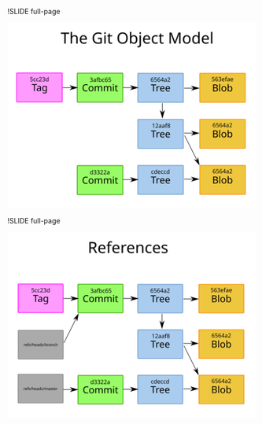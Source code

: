 !SLIDE full-page

![Git object model](object_model.svg)

!SLIDE full-page

![Git object model with references](references.svg)

